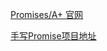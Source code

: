 [Promises/A+ 官网](https://promisesaplus.com/)

[手写Promise项目地址](https://github.com/candy252324/MPromise.git)